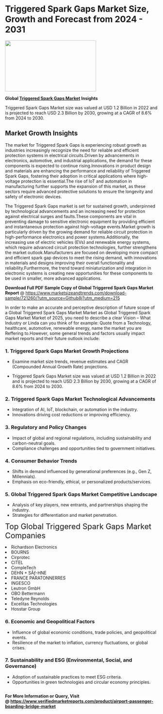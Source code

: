 <H1>Triggered Spark Gaps Market Size, Growth and Forecast from 2024 - 2031</H1><img class="aligncenter size-medium wp-image-584254" src="https://thirdeyenews.in/wp-content/uploads/2024/09/Global-Market-Research-300x168.jpeg" alt="" width="300" height="168" /><p><strong>Global&nbsp;<a href="https://www.marketsizeandtrends.com/download-sample/721260/?utm_source=Github8j?utm_medium=215">Triggered Spark Gaps Market</a> Insights</strong></p><p>Triggered Spark Gaps Market size was valued at USD 1.2 Billion in 2022 and is projected to reach USD 2.3 Billion by 2030, growing at a CAGR of 8.6% from 2024 to 2030.</p><p><h2>Market Growth Insights</h2> <p>The market for Triggered Spark Gaps is experiencing robust growth as industries increasingly recognize the need for reliable and efficient protection systems in electrical circuits.Driven by advancements in electronics, automotive, and industrial applications, the demand for these components is expected to continue rising.Innovations in product design and materials are enhancing the performance and reliability of Triggered Spark Gaps, fostering their adoption in critical applications where high-voltage protection is essential.The rise of IoT and automation in manufacturing further supports the expansion of this market, as these sectors require advanced protective solutions to ensure the longevity and safety of electronic devices.</p> <p>The Triggered Spark Gaps market is set for sustained growth, underpinned by technological advancements and an increasing need for protection against electrical surges and faults.These components are vital in preventing damage to sensitive electronic equipment by providing efficient and instantaneous protection against high-voltage events.Market growth is particularly driven by the growing demand for reliable circuit protection in high-performance electronics and power systems.Additionally, the increasing use of electric vehicles (EVs) and renewable energy systems, which require advanced circuit protection technologies, further strengthens the market outlook.Manufacturers are focused on developing more compact and efficient spark gap devices to meet the rising demand, with innovations in materials and designs improving their overall functionality and reliability.Furthermore, the trend toward miniaturization and integration in electronic systems is creating new opportunities for these components to be used in smaller, more advanced applications.</p> <p><span class=""><strong>Download Full PDF Sample Copy of Global Triggered Spark Gaps Market Report</strong> @ <a href="https://www.marketsizeandtrends.com/download-sample/721260/?utm_source=Github8j?utm_medium=215" target="_blank">https://www.marketsizeandtrends.com/download-sample/721260/?utm_source=Github8j?utm_medium=215</a></span></p><p>In order to make an accurate and perceptive description of future scope of a Global&nbsp;Triggered Spark Gaps Market Market as Global&nbsp;Triggered Spark Gaps Market Market of 2025, you need to describe a clear Vision &ndash; What Industry or Linda can you think of for example: Quote from a Technology, healthcare, automotive, renewable energy, name the market you are Reffering to.However, some general trends and factors usually impact market reports and their future outlook include:</p><h3>1.&nbsp;<strong>Triggered Spark Gaps Market Growth Projections</strong></h3><ul><li>Examine market size trends, revenue estimates and CAGR (Compounded Annual Growth Rate) projections.</li><li><p>Triggered Spark Gaps Market size was valued at USD 1.2 Billion in 2022 and is projected to reach USD 2.3 Billion by 2030, growing at a CAGR of 8.6% from 2024 to 2030.</p></li></ul><h3>2.&nbsp;<strong>Triggered Spark Gaps Market Technological Advancements</strong></h3><ul><li>Integration of AI, IoT, blockchain, or automation in the industry.</li><li>Innovations driving cost reductions or improving efficiency.</li></ul><h3>3.&nbsp;<strong>Regulatory and Policy Changes</strong></h3><ul><li>Impact of global and regional regulations, including sustainability and carbon-neutral goals.</li><li>Compliance challenges and opportunities tied to government initiatives.</li></ul><h3>4.&nbsp;<strong>Consumer Behavior Trends</strong></h3><ul><li>Shifts in demand influenced by generational preferences (e.g., Gen Z, Millennials).</li><li>Emphasis on eco-friendly, ethical, or personalized products/services.</li></ul><h3>5.&nbsp;<strong>Global Triggered Spark Gaps Market Competitive Landscape</strong></h3><ul><li>Analysis of key players, new entrants, and partnerships shaping the industry.</li><li>Strategies for differentiation and market penetration.</li></ul><p data-pm-slice="1 1 []"><span style="color: inherit; font-family: inherit; font-size: 25px;">Top Global Triggered Spark Gaps Market Companies</span></p><div class="" data-test-id=""><p><li>Richardson Electronics</li><li> BOURNS</li><li> Cirprotec</li><li> CITEL</li><li> CompleTech</li><li> DEHN + SÃƒ-HNE</li><li> FRANCE PARATONNERRES</li><li> INGESCO</li><li> Leutron GmbH</li><li> OBO Bettermann</li><li> Teledyne Reynolds</li><li> Excelitas Technologies</li><li> Hosstar Group</li></p></div><h3>6.&nbsp;<strong>Economic and Geopolitical Factors</strong></h3><ul><li>Influence of global economic conditions, trade policies, and geopolitical events.</li><li>Resilience of the market to inflation, currency fluctuations, or global crises.</li></ul><h3>7.&nbsp;<strong>Sustainability and ESG (Environmental, Social, and Governance)</strong></h3><ul><li>Adoption of sustainable practices to meet ESG criteria.</li><li>Opportunities in green technologies and circular economy principles.</li></ul><h2><strong style="font-size: 14px;">For More Information or Query, Visit @&nbsp;</strong><a style="background-color: #ffffff; font-size: 14px;" href="https://www.marketsizeandtrends.com/report/triggered-spark-gaps-market/" target="_blank">https://www.verifiedmarketreports.com/product/airport-passenger-boarding-bridge-market</a></h2>